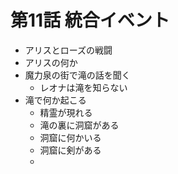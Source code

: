 # 第11話 統合イベント
- アリスとローズの戦闘
- アリスの何か
- 魔力泉の街で滝の話を聞く
  - レオナは滝を知らない
- 滝で何か起こる
  - 精霊が現れる
  - 滝の裏に洞窟がある
  - 洞窟に何かいる
  - 洞窟に剣がある
  - 
